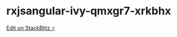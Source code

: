 # rxjsangular-ivy-qmxgr7-xrkbhx

[Edit on StackBlitz ⚡️](https://stackblitz.com/edit/rxjsangular-ivy-qmxgr7-xrkbhx)